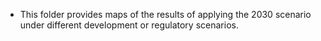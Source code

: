 - This folder provides maps of the results of applying the 2030 scenario under different development or regulatory scenarios.
